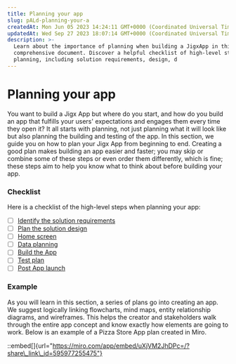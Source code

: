 ```yaml
---
title: Planning your app
slug: pALd-planning-your-a
createdAt: Mon Jun 05 2023 14:24:11 GMT+0000 (Coordinated Universal Time)
updatedAt: Wed Sep 27 2023 18:07:14 GMT+0000 (Coordinated Universal Time)
description: >-
  Learn about the importance of planning when building a JigxApp in this
  comprehensive document. Discover a helpful checklist of high-level steps for
  planning, including solution requirements, design, d
---
```


# Planning your app

You want to build a Jigx App but where do you start, and how do you build an app that fulfills your users' expectations and engages them every time they open it? It all starts with planning, not just planning what it will look like but also planning the building and testing of the app. In this section, we guide you on how to plan your Jigx App from beginning to end. Creating a good plan makes building an app easier and faster; you may skip or combine some of these steps or even order them differently, which is fine; these steps aim to help you know what to think about before building your app.

### Checklist

Here is a checklist of the high-level steps when planning your app:

* [ ] [Identify the solution requirements](solution-requirements.md)
* [ ] [Plan the solution design](solution-design.md)
* [ ] [Home screen](home-screen.md)
* [ ] [Data planning](data-planning.md)
* [ ] [Build the App](building-the-app.md)
* [ ] [Test plan](testing-plan.md)
* [ ] [Post App launch](post-app-launch.md)

### Example

As you will learn in this section, a series of plans go into creating an app. We suggest logically linking flowcharts, mind maps, entity relationship diagrams, and wireframes. This helps the creator and stakeholders walk through the entire app concept and know exactly how elements are going to work. Below is an example of a Pizza Store App plan created in Miro.

::embed\[]{url="https://miro.com/app/embed/uXjVM2JhDPc=/?share\_link\_id=595977255475"}
